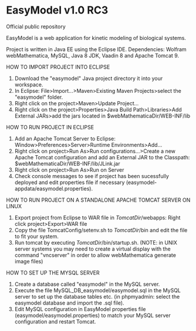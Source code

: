 # EasyModel v1.0 RC3
Official public repository

EasyModel is a web application for kinetic modeling of biological systems.

Project is written in Java EE using the Eclipse IDE.
Dependencies: Wolfram webMathematica, MySQL, Java 8 JDK, Vaadin 8 and Apache Tomcat 9.

HOW TO IMPORT PROJECT INTO ECLIPSE

1. Download the "easymodel" Java project directory it into your workspace.
2. In Eclipse: File>Import...>Maven>Existing Maven Projects>select the "easymodel" folder.
3. Right click on the project>Maven>Update Project...
4. Right click on the project>Properties>Java Build Path>Libraries>Add External JARs>add the jars located in $webMathematicaDir/WEB-INF/lib

HOW TO RUN PROJECT IN ECLIPSE

1. Add an Apache Tomcat Server to Eclipse: Window>Preferences>Server>Runtime Environments>Add...
2. Right click on project>Run As>Run configurations...>Create a new Apache Tomcat configuration and add an External JAR to the Classpath: $webMathematicaDir/WEB-INF/lib/JLink.jar
3. Right click on project>Run As>Run on Server
4. Check console messages to see if project has been sucessfully deployed and edit properties file if necessary (easymodel-appdata/easymodel.properties).

HOW TO RUN PROJECT ON A STANDALONE APACHE TOMCAT SERVER ON LINUX

1. Export project from Eclipse to WAR file in $TomcatDir$/webapps: Right click project>Export>WAR file
2. Copy the file TomcatConfig/setenv.sh to $TomcatDir$/bin and edit the file to fit your system.
3. Run tomcat by executing $TomcatDir$/bin/startup.sh.
(NOTE: in UNIX server systems you may need to create a virtual display with the command "vncserver" in order to allow webMathematica generate image files)

HOW TO SET UP THE MYSQL SERVER

1. Create a database called "easymodel" in the MySQL server.
2. Execute the file MySQL_DB_easymodel/easymodel.sql in the MySQL server to set up the database tables etc. (in phpmyadmin: select the easymodel database and import the .sql file).
3. Edit MySQL configuration in EasyModel properties file (easymodel/easymodel.properties) to match your MySQL server configuration and restart Tomcat.
